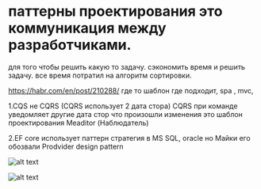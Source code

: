 # паттерны проектирования это коммуникация между разработчиками.

для того чтобы решить какую то задачу.
сэкономить время и решить задачу. все время потратил на алгоритм сортировки.


https://habr.com/en/post/210288/
где то шаблон где подходит,  spa , mvc,



1.CQS не CQRS (CQRS использует 2 дата стора)
CQRS при команде уведомляет другие дата стор что произошли изменения
это шаблон проектирования Meaditor (Наблюдатель)

2.EF core использует паттерн стратегия в MS SQL, oracle
но Майки его обозвали Prodvider design pattern

![alt text](https://hsto.org/storage3/432/f5c/b4b/432f5cb4b5387312374fc36ba088f53e.png)


![alt text](https://hsto.org/storage3/d8e/61e/396/d8e61e3961a76a749eb3b8bfe07c3bd7.png)
